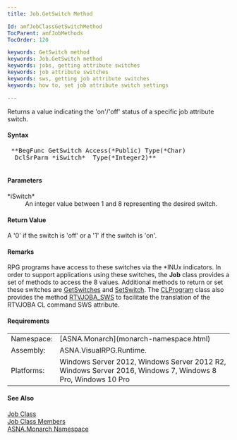 ```yaml
---
title: Job.GetSwitch Method

Id: amfJobClassGetSwitchMethod
TocParent: amfJobMethods
TocOrder: 120

keywords: GetSwitch method
keywords: Job.GetSwitch method
keywords: jobs, getting attribute switches
keywords: job attribute switches
keywords: sws, getting job attribute switches
keywords: how to, set job attribute switch settings

---
```


Returns a value indicating the 'on'/'off' status of a specific job attribute switch.

#### Syntax
<pre class="prettyprint">
 **BegFunc GetSwitch Access(*Public) Type(*Char)
  DclSrParm *iSwitch*  Type(*Integer2)** 
            </pre>

#### Parameters
<dl>
              <dt>
 *iSwitch* 
              </dt>
              <dd>An integer value between 1 and 8 representing the
        desired switch.</dd>
</dl>

#### Return Value
A '0' if the switch is 'off' or a '1' if the switch is 'on'.

#### Remarks
RPG programs have access to these switches via the *INUx indicators. In order to support applications using these switches, the **Job** class provides a set of methods to access the 8 values. Additional methods to return or set these switches are [ GetSwitches](job-class-get-switches-method.html) and [ SetSwitch](job-class-set-switch-method.html). The [ CLProgram](clprogram-class.html) class also provides the method [ RTVJOBA_SWS](clprogram-class-rtv-joba-sws-method.html) to facilitate the translation of the RTVJOBA CL command SWS attribute.
<!-- start -->

#### Requirements
<table class="dttable" cellspacing="0" cellpadding="4" width="60%">
           <colgroup>
            <col width="15%" />
            <col width="85%" />
          </colgroup>
          <tr>
            <td>Namespace:</td>
            <td>[ASNA.Monarch](monarch-namespace.html)</td>
          </tr>
          <tr>
            <td>Assembly:</td>
            <td>ASNA.VisualRPG.Runtime.</td>
          </tr>
         <tr>
            <td>Platforms:</td>
            <td> Windows Server 2012, Windows Server 2012 R2, Windows Server 2016, Windows 7, Windows 8 Pro, Windows 10 Pro</td>
         </tr>
</table>

<!-- end -->

#### See Also
[Job Class](job-class.html) <br clear="none" /> [Job Class Members](job-members.html) <br clear="none" /> [ASNA.Monarch Namespace](monarch-namespace.html) 
